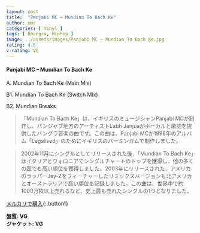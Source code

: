 ```yaml
---
layout: post
title:  "Panjabi MC – Mundian To Bach Ke"
author: mmr
categories: [ Vinyl ]
tags: [ Bhangra, Hiphop ]
image: ../assets/images/Panjabi MC – Mundian To Bach Ke.jpg
rating: 4.5
v-rating: VG
---
```


#### Panjabi MC – Mundian To Bach Ke

A. Mundian To Bach Ke (Main Mix)

B1. Mundian To Bach Ke (Switch Mix)

B2. Mundian Breaks

> 「Mundian To Bach Ke」は、イギリスのミュージシャンPanjabi MCが制作し、パンジャブ地方のアーティストLabh Janjuaがボーカルと歌詞を提供したバングラ音楽の曲です。この曲は、Panjabi MCが1998年のアルバム「Legalised」のためにイギリスのバーミンガムで制作しました。

> 2002年11月にシングルとしてリリースされた後、「Mundian To Bach Ke」はイタリアとウォロニアでシングルチャートのトップを獲得し、他の多くの国でも高い順位を獲得しました。2003年にリリースされた、アメリカのラッパーJay-Zをフィーチャーしたリミックスバージョンも北アメリカとオーストラリアで高い順位を記録しました。この曲は、世界中で約1000万枚以上売れるなど、史上最も売れたシングルの1つとなりました。


[メルカリで購入](https://jp.mercari.com/item/m23290513187){:.button1}

<div class="mt-4 mb-4 d-flex align-items-center">
<strong class="mr-1">盤質: VG</strong>
</div>
<div class="mt-4 mb-4 d-flex align-items-center">
<strong class="mr-1">ジャケット: VG</strong>
</div>
